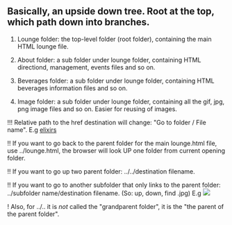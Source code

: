 ## Basically, an upside down tree. Root at the top, which path down into branches.

1. Lounge folder: the top-level folder (root folder), containing the main HTML lounge file.

2. About folder: a sub folder under lounge folder, containing HTML directiond, management, events files and so on.

3. Beverages folder: a sub folder under lounge folder, containing HTML beverages information files and so on.

4. Image folder: a sub folder under lounge folder, containing all the gif, jpg, png image files and so on. Easier for reusing of images.

!!! Relative path to the href destination will change: "Go to folder / File name". E.g <a href="beverages/elixir.html">elixirs</a>  

!! If you want to go back to the parent folder for the main lounge.html file, use ../lounge.html, the browser will look UP one folder from current opening folder.

!! If you want to go up two parent folder: ../../destination filename. 

!! If you want to go to another subfolder that only links to the parent folder: ../subfolder name/destination filename. (So: up, down, find .jpg) E.g <img src="../images/red.jpg">

! Also, for ../.. it is *not* called the "grandparent folder", it is the "the parent of the parent folder".
